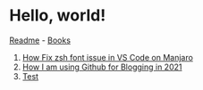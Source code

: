 # Hello, world!

[Readme](./README) - [Books](./books/reading-list)

1. [How Fix zsh font issue in VS Code on Manjaro](./articles/fix-zsh-font-issue-in-vs-code-on-manjaro)
2. [How I am using Github for Blogging in 2021](./articles/using-github-for-blogging)
3. [Test](./articles/test)
